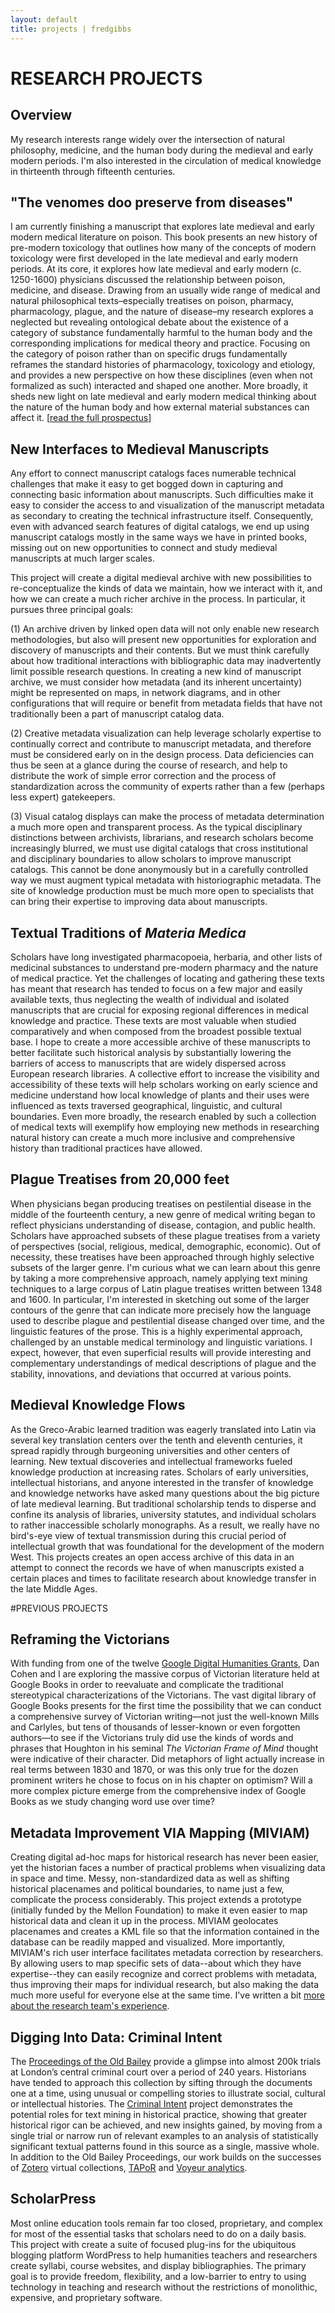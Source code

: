```yaml
---
layout: default
title: projects | fredgibbs
---
```


# RESEARCH PROJECTS

## Overview
My research interests range widely over the intersection of natural philosophy, medicine, and the human body during the medieval and early modern periods. I'm also interested in the circulation of medical knowledge in thirteenth through fifteenth centuries.


## "The venomes doo preserve from diseases"
I am currently finishing a manuscript that explores late medieval and early modern medical literature on poison. This book presents an new history of pre-modern toxicology that outlines how many of the concepts of modern toxicology were first developed in the late medieval and early modern periods. At its core, it explores how late medieval and early modern (c. 1250-1600) physicians discussed the relationship between poison, medicine, and disease. Drawing from an usually wide range of medical and natural philosophical texts&#8211;especially treatises on poison, pharmacy, pharmacology, plague, and the nature of disease&#8211;my research explores a neglected but revealing ontological debate about the existence of a category of substance fundamentally harmful to the human body and the corresponding implications for medical theory and practice. Focusing on the category of poison rather than on specific drugs fundamentally reframes the standard histories of pharmacology, toxicology and etiology, and provides a new perspective on how these disciplines (even when not formalized as such) interacted and shaped one another. More broadly, it sheds new light on late medieval and early modern medical thinking about the nature of the human body and how external material substances can affect it. [[read the full prospectus](../posts/medieval-and-early-modern-toxicology)]


## New Interfaces to Medieval Manuscripts
Any effort to connect manuscript catalogs faces numerable technical challenges that make it easy to get bogged down in capturing and connecting basic information about manuscripts. Such difficulties make it easy to consider the access to and visualization of the manuscript metadata as secondary to creating the technical infrastructure itself. Consequently, even with advanced search features of digital catalogs, we end up using manuscript catalogs mostly in the same ways we have in printed books, missing out on new opportunities to connect and study medieval manuscripts at much larger scales.

This project will create a digital medieval archive with new possibilities to re-conceptualize the kinds of data we maintain, how we interact with it, and how we can create a much richer archive in the process. In particular, it pursues three principal goals: 

(1) An archive driven by linked open data will not only enable new research methodologies, but also will present new opportunities for exploration and discovery of manuscripts and their contents. But we must think carefully about how traditional interactions with bibliographic data may inadvertently limit possible research questions. In creating a new kind of manuscript archive, we must consider how metadata (and its inherent uncertainty) might be represented on maps, in network diagrams, and in other configurations that will require or benefit from metadata fields that have not traditionally been a part of manuscript catalog data. 

(2) Creative metadata visualization can help leverage scholarly expertise to continually correct and contribute to manuscript metadata, and therefore must be considered early on in the design process. Data deficiencies can thus be seen at a glance during the course of research, and help to distribute the work of simple error correction and the process of standardization across the community of experts rather than a few  (perhaps less expert) gatekeepers. 

(3) Visual catalog displays can make the process of metadata determination a much more open and transparent process. As the typical disciplinary distinctions between archivists, librarians, and research scholars become increasingly blurred, we must use digital catalogs that cross institutional and disciplinary boundaries to allow scholars to improve manuscript catalogs. This cannot be done anonymously but in a carefully controlled way we must augment typical metadata with historiographic metadata. The site of knowledge production must be much more open to specialists that can bring their expertise to improving data about manuscripts. 

<!--
## Poison, Putrefaction, and the Ontology of Disease
As sixteenth-century medicine rapidly developed and assimilated new approaches to anatomy, medical botany, and iatrochemistry--and as Aristotelian thinking further influenced Renaissance medicine generally--physicians continually reformulated and reframed theoretical frameworks that explained the nature of disease, including its causation and dissemination. Although a vague relationship between corruption, putrefaction, and disease reached back to antiquity, putrefaction remained a slippery concept that comprised a range of processes: putrefied humors could refer simply to a complexional imbalance; a strong drug or poison might be said to putrefy the substance of the body; putrefied material might be the mechanism of contagion. Physicians worked to reconcile several unresolved theoretical tensions, as evidenced by a constellation of treatises by Girolamo Accoramboni, Thomas Erastus, and Arcangelo Mercenari, all of whom disputed each other about the nature of putrefaction and how to reconcile the discrepancies between Aristotle and Galen on the subject. I'm investigating how sixteenth-century medico-philosophers began to sharpen their conceptions of putrefaction and fermentation as they became more central to understanding early modern etiology and toxicology. How were putrefaction inside and outside the body related? Could a poison be generated inside the human body and then putrefy it? What were the difference between fermentation (the process by which compound drugs acquired their healing powers) and putrefaction? I also explore how questions about putrefaction also express a view of the ontology of disease.
-->

## Textual Traditions of _Materia Medica_
Scholars have long investigated pharmacopoeia, herbaria, and other lists of medicinal substances to understand pre-modern pharmacy and the nature of medical practice. Yet the challenges of locating and gathering these texts has meant that research has tended to focus on a few major and easily available texts, thus neglecting the wealth of individual and isolated manuscripts that are crucial for exposing regional differences in medical knowledge and practice. These texts are most valuable when studied comparatively and when composed from the broadest possible textual base. I hope to create a more accessible archive of these manuscripts to better facilitate such historical analysis by substantially lowering the barriers of access to manuscripts that are widely dispersed across European research libraries. A collective effort to increase the visibility and accessibility of these texts will help scholars working on early science and medicine understand how local knowledge of plants and their uses were influenced as texts traversed geographical, linguistic, and cultural boundaries. Even more broadly, the research enabled by such a collection of medical texts will exemplify how employing new methods in researching natural history can create a much more inclusive and comprehensive history than traditional practices have allowed.


## Plague Treatises from 20,000 feet
When physicians began producing treatises on pestilential disease in the middle of the fourteenth century, a new genre of medical writing began to reflect physicians understanding of disease, contagion, and public health. Scholars have approached subsets of these plague treatises from a variety of perspectives (social, religious, medical, demographic, economic). Out of necessity, these treatises have been approached through highly selective subsets of the larger genre. I'm curious what we can learn about this genre by taking a more comprehensive approach, namely applying text mining techniques to a large corpus of Latin plague treatises written between 1348 and 1600. In particular, I'm interested in sketching out some of the larger contours of the genre that can indicate more precisely how the language used to describe plague and pestilential disease changed over time, and the linguistic features of the prose. This is a highly experimental approach, challenged by an unstable medical terminology and linguistic variations. I expect, however, that even superficial results will provide interesting and complementary understandings of medical descriptions of plague and the stability, innovations, and deviations that occurred at various points.


## Medieval Knowledge Flows
As the Greco-Arabic learned tradition was eagerly translated into Latin via several key translation centers over the tenth and eleventh centuries, it spread rapidly through burgeoning universities and other centers of learning. New textual discoveries and intellectual frameworks fueled knowledge production at increasing rates. Scholars of early universities, intellectual historians, and anyone interested in the transfer of knowledge and knowledge networks have asked many questions about the big picture of late medieval learning. But traditional scholarship tends to disperse and confine its analysis of libraries, university statutes, and individual scholars to rather inaccessible scholarly monographs. As a result, we really have no bird's-eye view of textual transmission during this crucial period of intellectual growth that was foundational for the development of the modern West. This projects creates an open access archive of this data in an attempt to connect the records we have of when manuscripts existed a certain places and times to facilitate research about knowledge transfer in the late Middle Ages.


#PREVIOUS PROJECTS

## Reframing the Victorians
With funding from one of the twelve [Google Digital Humanities Grants](http://googleblog.blogspot.com/2010/07/our-commitment-to-digital-humanities.html), Dan Cohen and I are exploring the massive corpus of Victorian literature held at Google Books in order to reevaluate and complicate the traditional stereotypical characterizations of the Victorians. The vast digital library of Google Books presents for the first time the possibility that we can conduct a comprehensive survey of Victorian writing—not just the well-known Mills and Carlyles, but tens of thousands of lesser-known or even forgotten authors—to see if the Victorians truly did use the kinds of words and phrases that Houghton in his seminal _The Victorian Frame of Mind_ thought were indicative of their character. Did metaphors of light actually increase in real terms between 1830 and 1870, or was this only true for the dozen prominent writers he chose to focus on in his chapter on optimism? Will a more complex picture emerge from the comprehensive index of Google Books as we study changing word use over time?

## Metadata Improvement VIA Mapping (MIVIAM)
Creating digital ad-hoc maps for historical research has never been easier, yet the historian faces a number of practical problems when visualizing data in space and time. Messy, non-standardized data as well as shifting historical placenames and political boundaries, to name just a few, complicate the process considerably. This project extends a prototype (initially funded by the Mellon Foundation) to make it even easier to map historical data and clean it up in the process. MIVIAM geolocates placenames and creates a KML file so that the information contained in the database can be readily mapped and visualized. More importantly, MIVIAM's rich user interface facilitates metadata correction by researchers. By allowing users to map specific sets of data--about which they have expertise--they can easily recognize and correct problems with metadata, thus improving their maps for individual research, but also making the data much more useful for everyone else at the same time. I've written a bit [more about the research team's experience](../posts/plants-places-and-metadata/).

## Digging Into Data: Criminal Intent
The [Proceedings of the Old Bailey](http://oldbaileyonline.org) provide a glimpse into almost 200k trials at London’s central criminal court over a period of 240 years. Historians have tended to approach this collection by sifting through the documents one at a time, using unusual or compelling stories to illustrate social, cultural or intellectual histories. The [Criminal Intent](http://criminalintent.org) project demonstrates the potential roles for text mining in historical practice, showing that greater historical rigor can be achieved, and new insights gained, by moving from a single trial or narrow run of relevant examples to an analysis of statistically significant textual patterns found in this source as a single, massive whole. In addition to the Old Bailey Proceedings, our work builds on the successes of [Zotero](http://zotero.org) virtual collections, [TAPoR](http://portal.tapor.ca/portal/portal) and [Voyeur analytics](voyeurtools.org).

## ScholarPress
Most online education tools remain far too closed, proprietary, and complex for most of the essential tasks that scholars need to do on a daily basis. This project with create a suite of focused plug-ins for the ubiquitous blogging platform WordPress to help humanities teachers and researchers create syllabi, course websites, and display bibliographies. The primary goal is to provide freedom, flexibility, and a low-barrier to entry to using technology in teaching and research without the restrictions of monolithic, expensive, and proprietary software.
